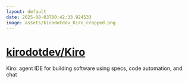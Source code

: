 ```yaml
---
layout: default
date: 2025-08-03T00:42:33.924533
image: assets/kirodotdev_Kiro_cropped.png
---
```


# [kirodotdev/Kiro](https://github.com/kirodotdev/Kiro)

Kiro: agent IDE for building software using specs, code automation, and chat
